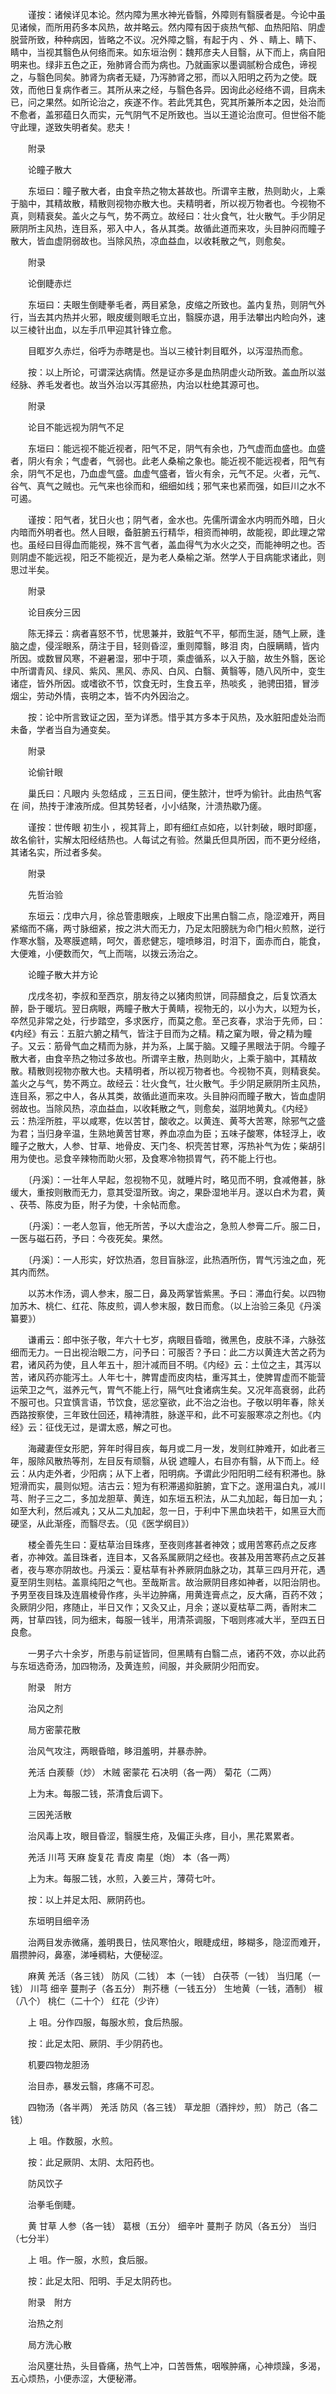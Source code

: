 <!-- { "loadSidebar": true } -->
　　谨按：诸候详见本论。然内障为黑水神光昏翳，外障则有翳膜者是。今论中虽见诸候，而所用药多本风热，故并略云。然内障有因于痰热气郁、血热阳陷、阴虚脱营所致，种种病因，皆略之不议。况外障之翳，有起于内 、外 、睛上、睛下、睛中，当视其翳色从何络而来。如东垣治例：魏邦彦夫人目翳，从下而上，病自阳明来也。绿非五色之正，殆肺肾合而为病也。乃就画家以墨调腻粉合成色，谛视之，与翳色同矣。肺肾为病者无疑，乃泻肺肾之邪，而以入阳明之药为之使。既效，而他日复病作者三。其所从来之经，与翳色各异。因询此必经络不调，目病未已，问之果然。如所论治之，疾遂不作。若此凭其色，究其所兼所本之因，处治而不愈者，盖邪蕴日久而实，元气阴气不足所致也。当以王道论治庶可。但世俗不能守此理，遂致失明者矣。悲夫！

　　附录

　　论瞳子散大

　　东垣曰：瞳子散大者，由食辛热之物太甚故也。所谓辛主散，热则助火，上乘于脑中，其精故散，精散则视物亦散大也。夫精明者，所以视万物者也。今视物不真，则精衰矣。盖火之与气，势不两立。故经曰：壮火食气，壮火散气。手少阴足厥阴所主风热，连目系，邪入中人，各从其类。故循此道而来攻，头目肿闷而瞳子散大，皆血虚阴弱故也。当除风热，凉血益血，以收耗散之气，则愈矣。

　　附录

　　论倒睫赤烂

　　东垣曰：夫眼生倒睫拳毛者，两目紧急，皮缩之所致也。盖内复热，则阴气外行，当去其内热并火邪，眼皮缓则眼毛立出，翳膜亦退，用手法攀出内睑向外，速以三棱针出血，以左手爪甲迎其针锋立愈。

　　目眶岁久赤烂，俗呼为赤瞎是也。当以三棱针刺目眶外，以泻湿热而愈。

　　按：以上所论，可谓深达病情。然是证亦多是血热阴虚火动所致。盖血所以滋经脉、养毛发者也。故当外治以泻其瘀热，内治以杜绝其源可也。

　　附录

　　论目不能远视为阴气不足

　　东垣曰：能远视不能近视者，阳气不足，阴气有余也，乃气虚而血盛也。血盛者，阴火有余；气虚者，气弱也。此老人桑榆之象也。能近视不能远视者，阳气有余，阴气不足也，乃血虚气盛。血虚气盛者，皆火有余，元气不足。火者，元气、谷气、真气之贼也。元气来也徐而和，细细如线；邪气来也紧而强，如巨川之水不可遏。

　　谨按：阳气者，犹日火也；阴气者，金水也。先儒所谓金水内明而外暗，日火内暗而外明者也。然人目眼，备脏腑五行精华，相资而神明，故能视，即此理之常也。虽经曰目得血而能视，殊不言气者，盖血得气为水火之交，而能神明之也。否则阴虚不能远视，阳乏不能视近，是为老人桑榆之渐。然学人于目病能求诸此，则思过半矣。

　　附录

　　论目疾分三因

　　陈无择云：病者喜怒不节，忧思兼并，致脏气不平，郁而生涎，随气上厥，逢脑之虚，侵淫眼系，荫注于目，轻则昏涩，重则障翳，眵泪 肉，白膜瞒睛，皆内所因。或数冒风寒，不避暑湿，邪中于项，乘虚循系，以入于脑，故生外翳，医论中所谓青风、绿风、紫风、黑风、赤风、白风、白翳、黄翳等，随八风所中，变生诸症，皆外所因。或嗜欲不节，饮食无时，生食五辛，热啖炙 ，驰骋田猎，冒涉烟尘，劳动外情，丧明之本，皆不内外因治之。

　　按：论中所言致证之因，至为详悉。惜乎其方多本于风热，及水脏阳虚处治而未备，学者当自为通变矣。

　　附录

　　论偷针眼

　　巢氏曰：凡眼内 头忽结成 ，三五日间，便生脓汁，世呼为偷针。此由热气客在 间，热抟于津液所成。但其势轻者，小小结聚，汁溃热歇乃瘥。

　　谨按：世传眼 初生小 ，视其背上，即有细红点如疮，以针刺破，眼时即瘥，故名偷针，实解太阳经结热也。人每试之有验。然巢氏但具所因，而不更分经络，其诸名实，所过者多矣。

　　附录

　　先哲治验

　　东垣云：戊申六月，徐总管患眼疾，上眼皮下出黑白翳二点，隐涩难开，两目紧缩而不痛，两寸脉细紧，按之洪大而无力，乃足太阳膀胱为命门相火煎熬，逆行作寒水翳，及寒膜遮睛，呵欠，善悲健忘，嚏喷眵泪，时泪下，面赤而白，能食，大便难，小便数而欠，气上而喘，以拨云汤治之。

　　论瞳子散大并方论

　　戊戌冬初，李叔和至西京，朋友待之以猪肉煎饼，同蒜醋食之，后复饮酒太醉，卧于暖坑。翌日病眼，两瞳子散大于黄睛，视物无的，以小为大，以短为长，卒然见非常之处，行步踏空，多求医疗，而莫之愈。至己亥春，求治于先师，曰：《内经》有云：五脏六腑之精气，皆注于目而为之精。精之窠为眼，骨之精为瞳子。又云：筋骨气血之精而为脉，并为系，上属于脑。又瞳子黑眼法于阴。今瞳子散大者，由食辛热之物过多故也。所谓辛主散，热则助火，上乘于脑中，其精故散。精散则视物亦散大也。夫精明者，所以视万物者也。今视物不真，则精衰矣。盖火之与气，势不两立。故经云：壮火食气，壮火散气。手少阴足厥阴所主风热，连目系，邪之中人，各从其类，故循此道而来攻。头目肿闷而瞳子散大，皆血虚阴弱故也。当除风热，凉血益血，以收耗散之气，则愈矣，滋阴地黄丸。《内经》云：热淫所胜，平以咸寒，佐以苦甘，酸收之。以黄连、黄芩大苦寒，除邪气之盛为君；当归身辛温，生熟地黄苦甘寒，养血凉血为臣；五味子酸寒，体轻浮上，收瞳子之散大，人参、甘草、地骨皮、天门冬、枳壳苦甘寒，泻热补气为佐；柴胡引用为使也。忌食辛辣物而助火邪，及食寒冷物损胃气，药不能上行也。

　　〔丹溪〕：一壮年人早起，忽视物不见，就睡片时，略见而不明，食减倦甚，脉缓大，重按则散而无力，意其受湿所致。询之，果卧湿地半月。遂以白术为君，黄 、茯苓、陈皮为臣，附子为使，十余帖而愈。

　　〔丹溪〕：一老人忽盲，他无所苦，予以大虚治之，急煎人参膏二斤。服二日，一医与磁石药，予曰：今夜死矣。果然。

　　〔丹溪〕：一人形实，好饮热酒，忽目盲脉涩，此热酒所伤，胃气污浊之血，死其内而然。

　　以苏木作汤，调人参末，服二日，鼻及两掌皆紫黑。予曰：滞血行矣。以四物加苏木、桃仁、红花、陈皮煎，调人参末服，数日而愈。（以上治验三条见《丹溪纂要》）

　　谦甫云：郎中张子敬，年六十七岁，病眼目昏暗，微黑色，皮肤不泽，六脉弦细而无力。一日出视治眼二方，问予曰：可服否？予曰：此二方以黄连大苦之药为君，诸风药为使，且人年五十，胆汁减而目不明。《内经》云：土位之主，其泻以苦，诸风药亦能泻土。人年七十，脾胃虚而皮肉枯，重泻其土，使脾胃虚而不能营运荣卫之气，滋养元气，胃气不能上行，隔气吐食诸病生矣。又况年高衰弱，此药不服可也。只宜慎言语，节饮食，惩忿窒欲，此不治之治也。子敬以明年春，除关西路按察使，三年致仕回还，精神清胜，脉遂平和，此不可妄服寒凉之剂也。《内经》云：征伐无过，是谓太惑，解之可也。

　　海藏妻侄女形肥，笄年时得目疾，每月或二月一发，发则红肿难开，如此者三年，服除风散热等剂，左目反有顽翳，从锐 遮瞳人，右目亦有翳，从下而上。经云：从内走外者，少阳病；从下上者，阳明病。予谓此少阳阳明二经有积滞也。脉短滑而实，晨则似短。洁古云：短为有积滞遏抑脏腑，宜下之。遂用温白丸，减川芎、附子三之二，多加龙胆草、黄连，如东垣五积法，从二丸加起，每日加一丸；如至大利，然后减丸；又从二丸加起，忽一日，于利中下黑血块若干，如黑豆大而硬坚，从此渐痊，而翳尽去。（见《医学纲目》）

　　楼全善先生曰：夏枯草治目珠疼，至夜则疼甚者神效；或用苦寒药点之反疼者，亦神效。盖目珠者，连目本，又各系属厥阴之经也。夜甚及用苦寒药点之反甚者，夜与寒亦阴故也。丹溪云：夏枯草有补养厥阴血脉之功，其草三四月开花，遇夏至阴生则枯。盖禀纯阳之气也。至哉斯言。故治厥阴目疼如神者，以阳治阴也。予男至夜目珠及连眉棱骨作疼，头半边肿痛，用黄连膏点之，反大痛，百药不效；灸厥阴少阳，疼随止，半日又作；又灸又止，月余；遂以夏枯草二两，香附末二两，甘草四钱，同为细末，每服一钱半，用清茶调服，下咽则疼减大半，至四五日良愈。

　　一男子六十余岁，所患与前证皆同，但黑睛有白翳二点，诸药不效，亦以此药与东垣选奇汤，加四物汤，及黄连煎，间服，并灸厥阴少阳而安。

　　附录　附方

　　治风之剂

　　局方密蒙花散

　　治风气攻注，两眼昏暗，眵泪羞明，并暴赤肿。

　　羌活 白蒺藜（炒） 木贼 密蒙花 石决明（各一两） 菊花（二两）

　　上为末。每服二钱，茶清食后调下。

　　三因羌活散

　　治风毒上攻，眼目昏涩，翳膜生疮，及偏正头疼，目小，黑花累累者。

　　羌活 川芎 天麻 旋复花 青皮 南星（炮） 本（各一两）

　　上为末。每服二钱，水煎，入姜三片，薄荷七叶。

　　按：以上并足太阳、厥阴药也。

　　东垣明目细辛汤

　　治两目发赤微痛，羞明畏日，怯风寒怕火，眼睫成纽，眵糊多，隐涩而难开，眉攒肿闷，鼻塞，涕唾稠粘，大便秘涩。

　　麻黄 羌活（各三钱） 防风（二钱） 本（一钱） 白茯苓（一钱） 当归尾（一钱） 川芎 细辛 蔓荆子（各五分） 荆芥穗（一钱五分） 生地黄（一钱，酒制） 椒（八个） 桃仁（二十个） 红花（少许）

　　上 咀。分作四服，每服水煎，食后热服。

　　按：此足太阳、厥阴、手少阴药也。

　　机要四物龙胆汤

　　治目赤，暴发云翳，疼痛不可忍。

　　四物汤（各半两） 羌活 防风（各三钱） 草龙胆（酒拌炒，煎） 防己（各二钱）

　　上 咀。作数服，水煎。

　　按：此足厥阴、太阴、太阳药也。

　　防风饮子

　　治拳毛倒睫。

　　黄 甘草 人参（各一钱） 葛根（五分） 细辛叶 蔓荆子 防风（各五分） 当归（七分半）

　　上 咀。作一服，水煎，食后服。

　　按：此足太阳、阳明、手足太阴药也。

　　附录　附方

　　治热之剂

　　局方洗心散

　　治风壅壮热，头目昏痛，热气上冲，口苦唇焦，咽喉肿痛，心神烦躁，多渴，五心烦热，小便赤涩，大便秘滞。

